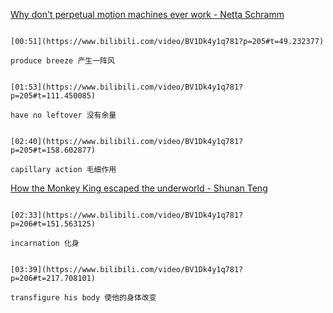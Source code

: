 [Why don't perpetual motion machines ever work - Netta Schramm](https://www.bilibili.com/video/BV1Dk4y1q781?p=205)

```ad-note

[00:51](https://www.bilibili.com/video/BV1Dk4y1q781?p=205#t=49.232377)

produce breeze 产生一阵风
```

```ad-note

[01:53](https://www.bilibili.com/video/BV1Dk4y1q781?p=205#t=111.450085)

have no leftover 没有余量
```

```ad-note

[02:40](https://www.bilibili.com/video/BV1Dk4y1q781?p=205#t=158.602877)

capillary action 毛细作用
```



[How the Monkey King escaped the underworld - Shunan Teng](https://www.bilibili.com/video/BV1Dk4y1q781?p=206)


```ad-note

[02:33](https://www.bilibili.com/video/BV1Dk4y1q781?p=206#t=151.563125)

incarnation 化身
```

```ad-note

[03:39](https://www.bilibili.com/video/BV1Dk4y1q781?p=206#t=217.708101)

transfigure his body 使他的身体改变
```
